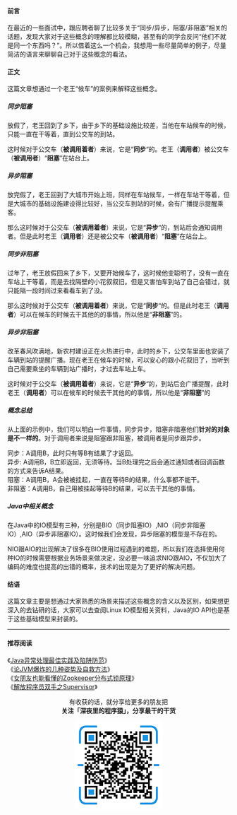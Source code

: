#### 前言
在最近的一些面试中，跟应聘者聊了比较多关于“同步/异步，阻塞/非阻塞”相关的话题，发现大家对于这些概念的理解都比较模糊，甚至有的同学会反问“他们不就是同一个东西吗？”。所以借着这么一个机会，我想用一些尽量简单的例子，尽量简洁的语言来聊聊自己对于这些概念的看法。

#### 正文
这篇文章想通过一个老王“候车”的案例来解释这些概念。  

##### 同步阻塞
放假了，老王回到了乡下，由于乡下的基础设施比较差，当他在车站候车的时候，只能一直在干等着，直到公交车的到站。

这时候对于公交车（**被调用着者**）来说，它是“**同步**“的。老王（**调用者**）被公交车（**被调用者**）“**阻塞**”在站台上。

##### 异步阻塞
放完假了，老王回到了大城市开始上班，同样在车站候车，一样在车站干等着，但是大城市的基础设施建设得比较好，当公交车到站的时候，会有广播提示提醒乘客。

那么这时候对于公交车（**被调用着者**）来说，它是“**异步**“的，到站后会通知调用者。但是此时老王（**调用者**）还是被公交车（**被调用者**）“**阻塞**”在站台上。

##### 同步非阻塞

过年了，老王放假回来了乡下，又要开始候车了，这时候他变聪明了，没有一直在车站上干等着，而是去找隔壁的小花叙叙旧。但是又害怕车到站了自己会错过，就只能隔一段时间过来看看车到了没。

那么这时候对于公交车（**被调用着者**）来说，它是“**同步**“的。但是此时老王（**调用者**）可以在候车的时候去干其他的的事情，所以他是“**非阻塞**”的。

##### 异步非阻塞

改革春风吹满地，新农村建设正在火热进行中，此时的乡下，公交车里面也安装了车辆到站的提醒广播。现在老王在候车的时候，可以安心的跟小花叙旧了，当听到自己需要乘坐的车辆到站广播时，才过去车站上车。

这时候对于公交车（**被调用着者**）来说，它是“**异步**“的，到站后会广播提醒，此时老王（**调用者**）可以在候车的时候去干其他的的事情，所以他是“**非阻塞**”的

##### 概念总结

从上面的示例中，我们可以明白一件事情，同步异步，阻塞非阻塞他们**针对的对象是不一样的**。对于调用者来说是阻塞跟非阻塞，被调用者是同步跟异步。

同步：A调用B，此时只有等B有结果了才返回。   
异步: A调用B，B立即返回，无须等待。当B处理完之后会通过通知或者回调函数的方式来告诉A结果。  
阻塞：A调用B，A会被被挂起，一直在等待B的结果，什么事都不能干。  
非阻塞：A调用B，自己用被挂起等待B的结果，可以去干其他的事情。

##### Java中相关概念

在Java中的IO模型有三种，分别是BIO（同步阻塞IO）,NIO（同步非阻塞IO）,AIO（异步非阻塞IO）。这时候我们会发现，异步阻塞的模型是不存在的。

NIO跟AIO的出现解决了很多在BIO使用过程遇到的难题，所以我们在选择使用何种IO的时候需要根据业务场景来做决定，没必要一味追求NIO跟AIO，不仅加大了编码的难度也提高的出错的概率，技术的出现是为了更好的解决问题。

#### 结语

这篇文章主要是想通过大家熟悉的场景来描述这些概念的含义以及区别，如果想更深入的去钻研的话，大家可以去查阅Linux IO模型相关资料，Java的IO API也是基于这些基础模型来封装的。

---

#### 推荐阅读

《[Java异常处理最佳实践及陷阱防范](https://mp.weixin.qq.com/s/zeGqY0ZcrU_oOHpVW9V3zQ)》  
《[论JVM爆炸的几种姿势及自救方法](https://mp.weixin.qq.com/s/2oLX-i5zbTNayjJzAOSN8A)》  
《[女朋友也能看懂的Zookeeper分布式锁原理](https://mp.weixin.qq.com/s/H8-CLqcjct1lCswnAux06w)》  
《[解放程序员双手之Supervisor](https://mp.weixin.qq.com/s/cMvrhqSJrNBYoq5NJqTT5w)》  


<p align="center">
有收获的话，就分享给更多的朋友把<br/>
<b>关注「深夜里的程序猿」，分享最干的干货</b>
</p>
<p align="center">
<img src="/resource/qrcode.png" alt="Sample"  width="200" height="200">
</p>